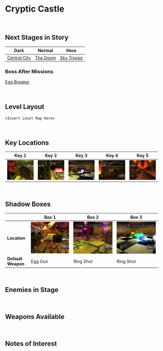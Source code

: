# Cryptic Castle

<br />

## Next Stages in Story
|Dark|Normal|Hero|
|--|--|--|
|[Central City](../CentralCity)|[The Doom](../TheDoom)|[Sky Troops](../SkyTroops)|

### Boss After Missions
[Egg Breaker](../Bosses/EggBreaker)

<br />

## Level Layout
```
<Insert Level Map Here>
```

<br />

## Key Locations
|Key 1|Key 2|Key 3|Key 4|Key 5|
|--|--|--|--|--|
|[ ![](../img/CrypticCastle/CrypticCastle-Key1.png) ](../img/CrypticCastle/CrypticCastle-Key1.png)|[ ![](../img/CrypticCastle/CrypticCastle-Key2.png) ](../img/CrypticCastle/CrypticCastle-Key2.png)|[ ![](../img/CrypticCastle/CrypticCastle-Key3.png) ](../img/CrypticCastle/CrypticCastle-Key3.png)|[ ![](../img/CrypticCastle/CrypticCastle-Key4.png) ](../img/CrypticCastle/CrypticCastle-Key4.png)|[ ![](../img/CrypticCastle/CrypticCastle-Key5.png) ](../img/CrypticCastle/CrypticCastle-Key5.png)|

<br />

## Shadow Boxes
| |Box 1|Box 2|Box 3|
|-|-|-|-|
|__Location__|[ ![](../img/CrypticCastle/CrypticCastle-SpecialWeaponsContainer1.png) ](../img/CrypticCastle/CrypticCastle-SpecialWeaponsContainer1.png)|[ ![](../img/CrypticCastle/CrypticCastle-SpecialWeaponsContainer2.png) ](../img/CrypticCastle/CrypticCastle-SpecialWeaponsContainer2.png)|[ ![](../img/CrypticCastle/CrypticCastle-SpecialWeaponsContainer3.png) ](../img/CrypticCastle/CrypticCastle-SpecialWeaponsContainer3.png)|
|__Default Weapon__|Egg Gun|Ring Shot|Ring Shot|

<br />

## Enemies in Stage

<br />

## Weapons Available

<br />

## Notes of Interest

<br />